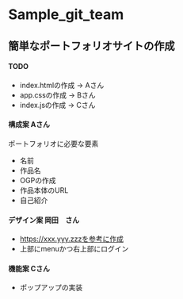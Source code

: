 # Sample_git_team

## 簡単なポートフォリオサイトの作成
#### TODO

* index.htmlの作成 -> Aさん
* app.cssの作成 -> Bさん
* index.jsの作成 -> Cさん

#### 構成案 Aさん
ポートフォリオに必要な要素
- 名前
- 作品名
- OGPの作成
- 作品本体のURL
- 自己紹介

#### デザイン案 岡田　さん
* https://xxx.yyy.zzzを参考に作成
* 上部にmenuかつ右上部にログイン

#### 機能案 Cさん
* ポップアップの実装